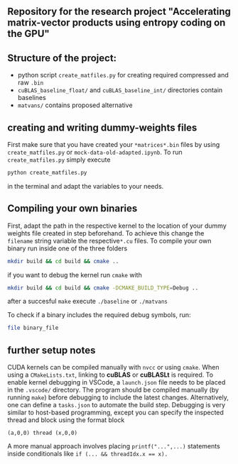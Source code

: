## Repository for the research project "Accelerating matrix-vector products using entropy coding on the GPU" ##

## Structure of the project:

- python script `create_matfiles.py` for creating required compressed and raw `.bin` 
- `cuBLAS_baseline_float/` and `cuBLAS_baseline_int/` directories contain baselines
- `matvans/` contains proposed alternative 

## creating and writing dummy-weights files
First make sure that you have created your `*matrices*.bin` files by using `create_matfiles.py` or `mock-data-old-adapted.ipynb`. To run `create_matfiles.py` simply execute 
```bash
python create_matfiles.py
```
in the terminal and adapt the variables to your needs.

## Compiling your own binaries
First, adapt the path in the respective kernel to the location of your dummy weights file created in step beforehand.
 To achieve this change the `filename` string variable the respective`*.cu` files.
To compile your own binary run inside one of the three folders
```bash
mkdir build && cd build && cmake .. 
```
if you want to debug the kernel run `cmake` with
```bash
mkdir build && cd build && cmake -DCMAKE_BUILD_TYPE=Debug ..
```
after a succesful `make` execute `./baseline` or `./matvans` 

To check if a binary includes the required debug symbols, run:
```bash
file binary_file
```


## further setup notes
CUDA kernels can be compiled manually with `nvcc` or using `cmake`. When using a `CMakeLists.txt`, linking to **cuBLAS** or **cuBLASLt** is required. To enable kernel debugging in VSCode, a `launch.json` file needs to be placed in the `.vscode/` directory. The program should be compiled manually (by running `make`) before debugging to include the latest changes. Alternatively, one can define a `tasks.json` to automate the build step. Debugging is very similar to host-based programming, except you can specify the inspected thread and block using the format block

```
(a,0,0) thread (x,0,0)
```

A more manual approach involves placing 
`printf("...",...)` statements inside conditionals like `if (... && threadIdx.x == x).`
